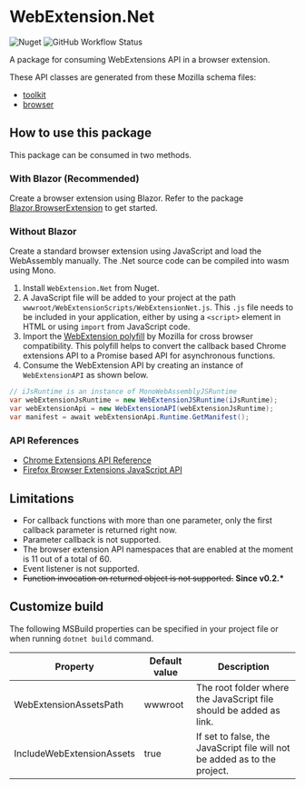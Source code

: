 # WebExtension.Net
![Nuget](https://img.shields.io/nuget/v/WebExtension.Net?style=flat-square&color=blue)
![GitHub Workflow Status](https://img.shields.io/github/workflow/status/mingyaulee/WebExtension.Net/Build?style=flat-square&color=blue)

A package for consuming WebExtensions API in a browser extension.

These API classes are generated from these Mozilla schema files:
- [toolkit](https://hg.mozilla.org/integration/autoland/raw-file/tip/toolkit/components/extensions/schemas/)
- [browser](https://hg.mozilla.org/integration/autoland/raw-file/tip/browser/components/extensions/schemas/)

## How to use this package
This package can be consumed in two methods.

### With Blazor (Recommended)
Create a browser extension using Blazor. Refer to the package [Blazor.BrowserExtension](https://github.com/mingyaulee/Blazor.BrowserExtension) to get started.

### Without Blazor
Create a standard browser extension using JavaScript and load the WebAssembly manually. The .Net source code can be compiled into wasm using Mono.

1. Install `WebExtension.Net` from Nuget.
2. A JavaScript file will be added to your project at the path `wwwroot/WebExtensionScripts/WebExtensionNet.js`. This `.js` file needs to be included in your  application, either by using a `<script>` element in HTML or using `import` from JavaScript code.
3. Import the [WebExtension polyfill](https://github.com/mozilla/webextension-polyfill) by Mozilla for cross browser compatibility. This polyfill helps to convert the callback based Chrome extensions API to a Promise based API for asynchronous functions.
4. Consume the WebExtension API by creating an instance of `WebExtensionAPI` as shown below.

```csharp
// iJsRuntime is an instance of MonoWebAssemblyJSRuntime
var webExtensionJsRuntime = new WebExtensionJSRuntime(iJsRuntime);
var webExtensionApi = new WebExtensionAPI(webExtensionJsRuntime);
var manifest = await webExtensionApi.Runtime.GetManifest();
```

### API References
- [Chrome Extensions API Reference](https://developer.chrome.com/docs/extensions/reference/)
- [Firefox Browser Extensions JavaScript API](https://developer.mozilla.org/en-US/docs/Mozilla/Add-ons/WebExtensions/API)

## Limitations

- For callback functions with more than one parameter, only the first callback parameter is returned right now.
- Parameter callback is not supported.
- The browser extension API namespaces that are enabled at the moment is 11 out of a total of 60.
- Event listener is not supported.
- ~~Function invocation on returned object is not supported.~~ __Since v0.2.*__

## Customize build

The following MSBuild properties can be specified in your project file or when running `dotnet build` command.

| Property                  | Default value | Description                                                               |
| ------------------------- | ------------- | ------------------------------------------------------------------------- |
| WebExtensionAssetsPath    | wwwroot       | The root folder where the JavaScript file should be added as link.        |
| IncludeWebExtensionAssets | true          | If set to false, the JavaScript file will not be added as to the project. |